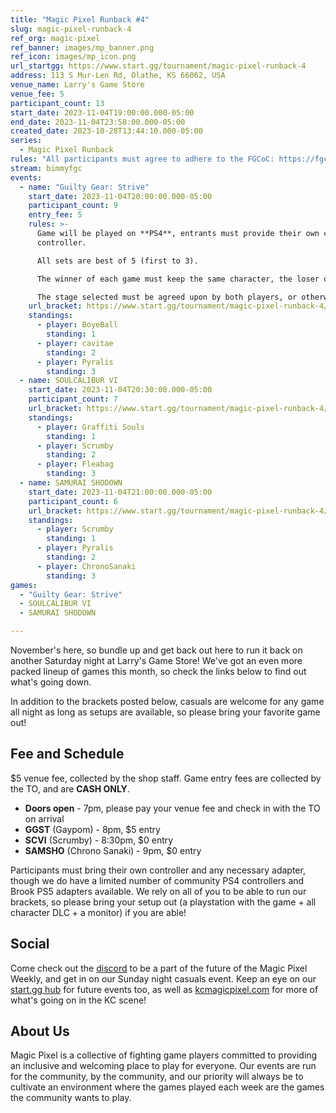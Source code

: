 ```yaml
---
title: "Magic Pixel Runback #4"
slug: magic-pixel-runback-4
ref_org: magic-pixel
ref_banner: images/mp_banner.png
ref_icon: images/mp_icon.png
url_startgg: https://www.start.gg/tournament/magic-pixel-runback-4
address: 113 S Mur-Len Rd, Olathe, KS 66062, USA
venue_name: Larry's Game Store
venue_fee: 5
participant_count: 13
start_date: 2023-11-04T19:00:00.000-05:00
end_date: 2023-11-04T23:58:00.000-05:00
created_date: 2023-10-28T13:44:10.000-05:00
series:
  - Magic Pixel Runback
rules: "All participants must agree to adhere to the FGCoC: https://fgcoc.com/"
stream: bimmyfgc
events:
  - name: "Guilty Gear: Strive"
    start_date: 2023-11-04T20:00:00.000-05:00
    participant_count: 9
    entry_fee: 5
    rules: >-
      Game will be played on **PS4**, entrants must provide their own compatible
      controller.  

      All sets are best of 5 (first to 3).  

      The winner of each game must keep the same character, the loser of that game may switch characters.  

      The stage selected must be agreed upon by both players, or otherwise selected at random.
    url_bracket: https://www.start.gg/tournament/magic-pixel-runback-4/events/strive/brackets/1501183/2264143
    standings:
      - player: BoyeBall
        standing: 1
      - player: cavitae
        standing: 2
      - player: Pyralis
        standing: 3
  - name: SOULCALIBUR VI
    start_date: 2023-11-04T20:30:00.000-05:00
    participant_count: 7
    url_bracket: https://www.start.gg/tournament/magic-pixel-runback-4/events/scvi-double-elimination/brackets/1501187/2264147
    standings:
      - player: Graffiti Souls
        standing: 1
      - player: Scrumby
        standing: 2
      - player: Fleabag
        standing: 3
  - name: SAMURAI SHODOWN
    start_date: 2023-11-04T21:00:00.000-05:00
    participant_count: 6
    url_bracket: https://www.start.gg/tournament/magic-pixel-runback-4/events/samurai-shodown/brackets/1501196/2264163
    standings:
      - player: Scrumby
        standing: 1
      - player: Pyralis
        standing: 2
      - player: ChronoSanaki
        standing: 3
games:
  - "Guilty Gear: Strive"
  - SOULCALIBUR VI
  - SAMURAI SHODOWN

---
```


November's here, so bundle up and get back out here to run it back on another Saturday night at Larry's Game Store! We've got an even more packed lineup of games this month, so check the links below to find out what's going down.

In addition to the brackets posted below, casuals are welcome for any game all night as long as setups are available, so please bring your favorite game out!

## Fee and Schedule
$5 venue fee, collected by the shop staff. Game entry fees are collected by the TO, and are **CASH ONLY**.

- **Doors open** - 7pm, please pay your venue fee and check in with the TO on arrival
- **GGST** (Gaypom) - 8pm, $5 entry 
- **SCVI** (Scrumby) - 8:30pm, $0 entry
- **SAMSHO** (Chrono Sanaki) - 9pm, $0 entry

Participants must bring their own controller and any necessary adapter, though we do have a limited number of community PS4 controllers and Brook PS5 adapters available. We rely on all of you to be able to run our brackets, so please bring your setup out (a playstation with the game + all character DLC + a monitor) if you are able!  

## Social
Come check out the [discord](https://discord.gg/jkmn6CVrrQ) to be a part of the future of the Magic Pixel Weekly, and get in on our Sunday night casuals event. Keep an eye on our [start.gg hub](https://www.start.gg/hub/magic-pixel) for future events too, as well as [kcmagicpixel.com](https://kcmagicpixel.com) for more of what's going on in the KC scene!

## About Us

Magic Pixel is a collective of fighting game players committed to providing an inclusive and welcoming place to play for everyone. Our events are run for the community, by the community, and our priority will always be to cultivate an environment where the games played each week are the games the community wants to play.
  